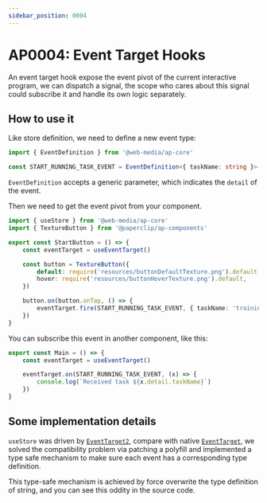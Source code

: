 ```yaml
---
sidebar_position: 0004
---
```


# AP0004: Event Target Hooks

An event target hook expose the event pivot of the current interactive program, 
we can dispatch a signal, the scope who cares about this signal could subscribe 
it and handle its own logic separately.

## How to use it

Like store definition, we need to define a new event type:

```ts
import { EventDefinition } from '@web-media/ap-core'

const START_RUNNING_TASK_EVENT = EventDefinition<{ taskName: string }>()
```

`EventDefinition` accepts a generic parameter, which indicates the `detail` of
the event.

Then we need to get the event pivot from your component.

```ts
import { useStore } from '@web-media/ap-core'
import { TextureButton } from '@paperclip/ap-components'

export const StartButton = () => {
    const eventTarget = useEventTarget()

    const button = TextureButton({
        default: require('resources/buttonDefaultTexture.png').default,
        hover: require('resources/buttonHoverTexture.png').default,
    })

    button.on(button.onTap, () => {
        eventTarget.fire(START_RUNNING_TASK_EVENT, { taskName: 'training-task' })
    })
}
```

You can subscribe this event in another component, like this:

```ts
export const Main = () => {
    const eventTarget = useEventTarget()

    eventTarget.on(START_RUNNING_TASK_EVENT, (x) => {
        console.log(`Received task ${x.detail.taskName}`)
    })
}
```

## Some implementation details

`useStore` was driven by [`EventTarget2`](/classes/eventtarget2), compare with
native [`EventTarget`](https://developer.mozilla.org/en-US/docs/Web/API/EventTarget),
we solved the compatibility problem via patching a polyfill and implemented a type
safe mechanism to make sure each event has a corresponding type definition.

This type-safe mechanism is achieved by force overwrite the type definition of 
string, and you can see this oddity in the source code.
